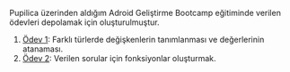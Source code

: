 Pupilica üzerinden aldığım Adroid Geliştirme Bootcamp eğitiminde verilen ödevleri depolamak için oluşturulmuştur.
<br>
<ol>
<li><a href="https://github.com/falcon3691/Android-Geli-tirme-Bootcamp/tree/main/Odev1">Ödev 1</a>: Farklı türlerde değişkenlerin tanımlanması ve değerlerinin atanaması.</li>
<li><a href="https://github.com/falcon3691/Android-Geli-tirme-Bootcamp/tree/main/Odev2">Ödev 2</a>: Verilen sorular için fonksiyonlar oluşturmak.</li>
</ol>
